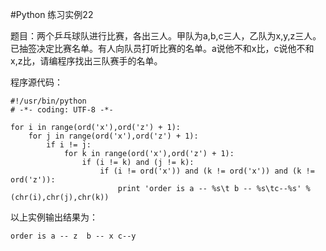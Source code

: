 #Python 练习实例22


题目：两个乒乓球队进行比赛，各出三人。甲队为a,b,c三人，乙队为x,y,z三人。已抽签决定比赛名单。有人向队员打听比赛的名单。a说他不和x比，c说他不和x,z比，请编程序找出三队赛手的名单。


程序源代码：

```
#!/usr/bin/python
# -*- coding: UTF-8 -*-

for i in range(ord('x'),ord('z') + 1):
    for j in range(ord('x'),ord('z') + 1):
        if i != j:
            for k in range(ord('x'),ord('z') + 1):
                if (i != k) and (j != k):
                    if (i != ord('x')) and (k != ord('x')) and (k != ord('z')):
                        print 'order is a -- %s\t b -- %s\tc--%s' % (chr(i),chr(j),chr(k))
```

以上实例输出结果为：

```
order is a -- z	 b -- x	c--y
```